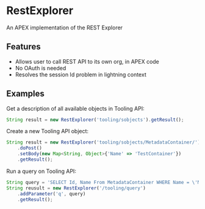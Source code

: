 # RestExplorer

An APEX implementation of the REST Explorer

## Features

- Allows user to call REST API to its own org, in APEX code
- No OAuth is needed
- Resolves the session Id problem in lightning context

## Examples

Get a description of all available objects in Tooling API:

```javascript
String result = new RestExplorer('tooling/sobjects').getResult();
```

Create a new Tooling API object:

```javascript
String result = new RestExplorer('tooling/sobjects/MetadataContainer/')
    .doPost()
    .setBody(new Map<String, Object>{'Name' => 'TestContainer'})
    .getResult();
```

Run a query on Tooling API:

```javascript
String query = 'SELECT Id, Name From MetadataContainer WHERE Name = \'MyMeta\'';
String reusult = new RestExplorer('/tooling/query')
    .addParameter('q', query)
    .getResult();
```

